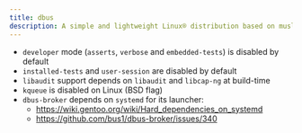 ```yaml
---
title: dbus
description: A simple and lightweight Linux® distribution based on musl libc and toybox
---
```


- `developer` mode (`asserts`, `verbose` and `embedded-tests`) is disabled by default
- `installed-tests` and `user-session` are disabled by default
- `libaudit` support depends on `libaudit` and `libcap-ng` at build-time
- `kqueue` is disabled on Linux (BSD flag)
- `dbus-broker` depends on `systemd` for its launcher:
  - https://wiki.gentoo.org/wiki/Hard_dependencies_on_systemd
  - https://github.com/bus1/dbus-broker/issues/340
